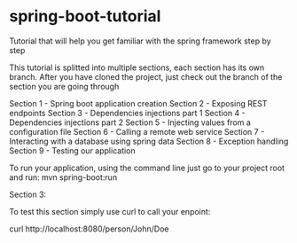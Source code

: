 # spring-boot-tutorial
Tutorial that will help you get familiar with the spring framework step by step

This tutorial is splitted into multiple sections, each section has its own branch. After you have cloned the project, just check out the branch of the section you are going through

Section 1 - Spring boot application creation
Section 2 - Exposing REST endpoints
Section 3 - Dependencies injections part 1
Section 4 - Dependencies injections part 2
Section 5 - Injecting values from a configuration file
Section 6 - Calling a remote web service
Section 7 - Interacting with a database using spring data
Section 8 - Exception handling
Section 9 - Testing our application

To run your application, using the command line just go to your project root and run: mvn spring-boot:run

Section 3:

To test this section simply use curl to call your enpoint:

curl http://localhost:8080/person/John/Doe



 